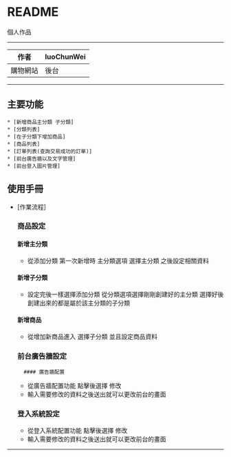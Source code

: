 README
===========================
個人作品
****
	
|作者|luoChunWei|
|---|---
|購物網站|後台

****
## 主要功能
	* [新增商品主分類 子分類]
	* [分類列表]
	* [在子分類下增加商品]
	* [商品列表]
    * [訂單列表(查詢交易成功的訂單)]
    * [前台廣告牆以及文字管理]
    * [前台登入圖片管理]
## 使用手冊
* [作業流程]
    ### 商品設定
    #### 新增主分類
    * 從添加分類 第一次新增時 主分類選項 選擇主分類 之後設定相關資料
    #### 新增子分類
    * 設定完後一樣選擇添加分類 從分類選項選擇剛剛創建好的主分類 選擇好後 創建出來的都是屬於該主分類的子分類
    #### 新增商品
    * 從增加新商品進入 選擇子分類 並且設定商品資料
    ### 前台廣告牆設定
        #### 廣告牆配置
    * 從廣告牆配置功能 點擊後選擇 修改 
    * 輸入需要修改的資料之後送出就可以更改前台的畫面
    ### 登入系統設定
    * 從登入系統配置功能 點擊後選擇 修改 
    * 輸入需要修改的資料之後送出就可以更改前台的畫面
___

